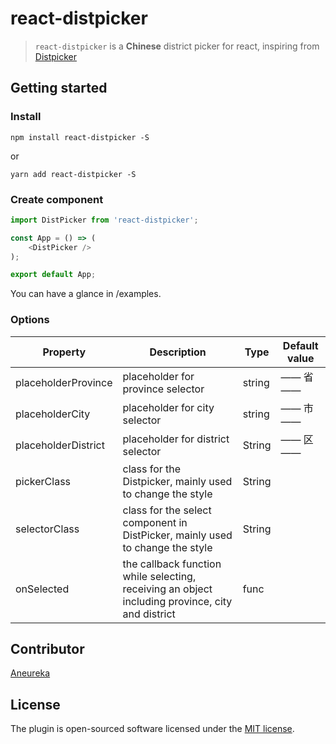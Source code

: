 # react-distpicker

> <code>react-distpicker</code> is a **Chinese** district picker for react, inspiring from [Distpicker](https://github.com/fengyuanchen/distpicker) 



## Getting started

### Install

```
npm install react-distpicker -S
```

or

```
yarn add react-distpicker -S
```

### Create component

```javascript
import DistPicker from 'react-distpicker';

const App = () => (
    <DistPicker />
);

export default App;
```

You can have a glance in /examples.

### Options

| Property            | Description                                                  | Type   | Default value |
| ------------------- | ------------------------------------------------------------ | ------ | ------------- |
| placeholderProvince | placeholder for province selector                            | string | —— 省 ——      |
| placeholderCity     | placeholder for city selector                                | string | —— 市 ——      |
| placeholderDistrict | placeholder for district selector                            | String | —— 区 ——      |
| pickerClass         | class for the Distpicker, mainly used to change the style    | String |               |
| selectorClass       | class for the select component in DistPicker, mainly used to change the style | String |               |
| onSelected          | the callback function while selecting, receiving an object including province, city and district | func   |               |



## Contributor

[Aneureka](https://github.com/aneureka)



## License

The plugin is open-sourced software licensed under the [MIT license](http://opensource.org/licenses/MIT).